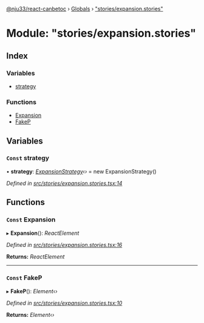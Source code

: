 [@nju33/react-canbetoc](../README.md) › [Globals](../globals.md) › ["stories/expansion.stories"](_stories_expansion_stories_.md)

# Module: "stories/expansion.stories"

## Index

### Variables

* [strategy](_stories_expansion_stories_.md#const-strategy)

### Functions

* [Expansion](_stories_expansion_stories_.md#const-expansion)
* [FakeP](_stories_expansion_stories_.md#const-fakep)

## Variables

### `Const` strategy

• **strategy**: *[ExpansionStrategy](../classes/_strategies_expansion_expansion_strategy_.expansionstrategy.md)‹›* = new ExpansionStrategy()

*Defined in [src/stories/expansion.stories.tsx:14](https://github.com/nju33/react-canbetoc/blob/118b6f6/src/stories/expansion.stories.tsx#L14)*

## Functions

### `Const` Expansion

▸ **Expansion**(): *ReactElement*

*Defined in [src/stories/expansion.stories.tsx:16](https://github.com/nju33/react-canbetoc/blob/118b6f6/src/stories/expansion.stories.tsx#L16)*

**Returns:** *ReactElement*

___

### `Const` FakeP

▸ **FakeP**(): *Element‹›*

*Defined in [src/stories/expansion.stories.tsx:10](https://github.com/nju33/react-canbetoc/blob/118b6f6/src/stories/expansion.stories.tsx#L10)*

**Returns:** *Element‹›*
